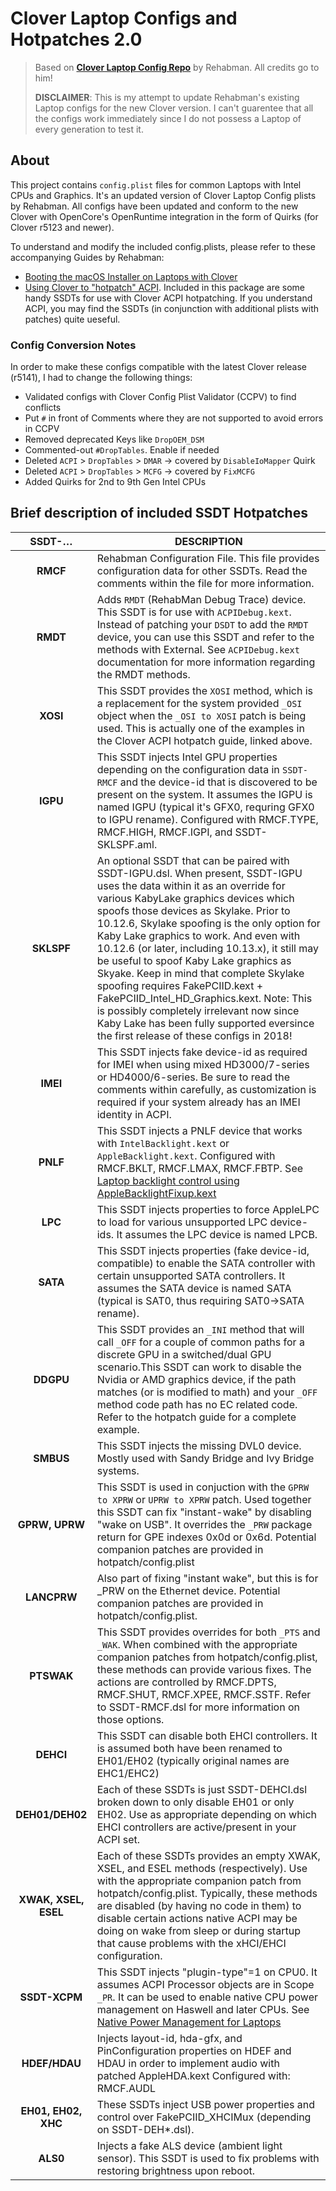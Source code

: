 # Clover Laptop Configs and Hotpatches 2.0
>Based on [**Clover Laptop Config Repo**](https://github.com/RehabMan/OS-X-Clover-Laptop-Config) by Rehabman. All credits go to him!
>
>**DISCLAIMER**: This is my attempt to update Rehabman's existing Laptop configs for the new Clover version. I can't guarentee that all the configs work immediately since I do not possess a Laptop of every generation to test it.  

## About
This project contains `config.plist` files for common Laptops with Intel CPUs and Graphics. It's an updated version of Clover Laptop Config plists by Rehabman. All configs have been updated and conform to the new Clover with OpenCore's OpenRuntime integration in the form of Quirks (for Clover r5123 and newer).

To understand and modify the included config.plists, please refer to these accompanying Guides by Rehabman:

- [Booting the macOS Installer on Laptops with Clover](http://www.tonymacx86.com/el-capitan-laptop-support/148093-guide-booting-os-x-installer-laptops-clover.html)
- [Using Clover to "hotpatch" ACPI](https://www.tonymacx86.com/threads/guide-using-clover-to-hotpatch-acpi.200137). Included in this package are some handy SSDTs for use with Clover ACPI hotpatching. If you understand ACPI, you may find the SSDTs (in conjunction with additional plists with patches) quite ueseful.

### Config Conversion Notes
In order to make these configs compatible with the latest Clover release (r5141), I had to change the following things:

- Validated configs with Clover Config Plist Validator (CCPV) to find conflicts
- Put `#` in front of Comments where they are not supported to avoid errors in CCPV
- Removed deprecated Keys like `DropOEM_DSM`
- Commented-out `#DropTables`. Enable if needed
- Deleted `ACPI` > `DropTables` > `DMAR` → covered by `DisableIoMapper` Quirk
- Deleted `ACPI` > `DropTables` > `MCFG` → covered by `FixMCFG` 
- Added Quirks for 2nd to 9th Gen Intel CPUs

## Brief description of included SSDT Hotpatches

| SSDT-…        | DESCRIPTION |
|:-------------:|-------------|
|**RMCF**|Rehabman Configuration File. This file provides configuration data for other SSDTs. Read the comments within the file for more information.|
|**RMDT**|Adds `RMDT` (RehabMan Debug Trace) device. This SSDT is for use with `ACPIDebug.kext`. Instead of patching your `DSDT` to add the `RMDT` device, you can use this SSDT and refer to the methods with External. See `ACPIDebug.kext` documentation for more information regarding the RMDT methods.|
|**XOSI**|This SSDT provides the `XOSI` method, which is a replacement for the system provided `_OSI` object when the `_OSI to XOSI` patch is being used. This is actually one of the examples in the Clover ACPI hotpatch guide, linked above.|
|**IGPU**| This SSDT injects Intel GPU properties depending on the configuration data in `SSDT-RMCF` and the device-id that is discovered to be present on the system. It assumes the IGPU is named IGPU (typical it's GFX0, requring GFX0 to IGPU rename). Configured with RMCF.TYPE, RMCF.HIGH, RMCF.IGPI, and SSDT-SKLSPF.aml.
|**SKLSPF**|An optional SSDT that can be paired with SSDT-IGPU.dsl. When present, SSDT-IGPU uses the data within it as an override for various KabyLake graphics devices which spoofs those devices as Skylake. Prior to 10.12.6, Skylake spoofing is the only option for Kaby Lake graphics to work. And even with 10.12.6 (or later, including 10.13.x), it still may be useful to spoof Kaby Lake graphics as Skyake. Keep in mind that complete Skylake spoofing requires FakePCIID.kext + FakePCIID_Intel_HD_Graphics.kext. Note: This is possibly completely irrelevant now since Kaby Lake has been fully supported eversince the first release of these configs in 2018!
|**IMEI**|This SSDT injects fake device-id as required for IMEI when using mixed HD3000/7-series or HD4000/6-series. Be sure to read the comments within carefully, as customization is required if your system already has an IMEI identity in ACPI.
|**PNLF**|This SSDT injects a PNLF device that works with `IntelBacklight.kext` or `AppleBacklight.kext`. Configured with RMCF.BKLT, RMCF.LMAX, RMCF.FBTP. See [Laptop backlight control using AppleBacklightFixup.kext](https://www.tonymacx86.com/threads/guide-laptop-backlight-control-using-applebacklightinjector-kext.218222/)
|**LPC**| This SSDT injects properties to force AppleLPC to load for various unsupported LPC device-ids. It assumes the LPC device is named LPCB.
|**SATA**| This SSDT injects properties (fake device-id, compatible) to enable the SATA controller with certain unsupported SATA controllers.  It assumes the SATA device is named SATA (typical is SAT0, thus requiring SAT0->SATA rename).
|**DDGPU**| This SSDT provides an `_INI` method that will call `_OFF` for a couple of common paths for a discrete GPU in a switched/dual GPU scenario.This SSDT can work to disable the Nvidia or AMD graphics device, if the path matches (or is modified to math) and your `_OFF` method code path has no EC related code. Refer to the hotpatch guide for a complete example.
|**SMBUS**| This SSDT injects the missing DVL0 device.  Mostly used with Sandy Bridge and Ivy Bridge systems.
|**GPRW, UPRW**| This SSDT is used in conjuction with the `GPRW to XPRW` or `UPRW to XPRW` patch. Used together this SSDT can fix "instant-wake" by disabling "wake on USB". It overrides the `_PRW` package return for GPE indexes 0x0d or 0x6d. Potential companion patches are provided in hotpatch/config.plist
|**LANCPRW**| Also part of fixing "instant wake", but this is for _PRW on the Ethernet device. Potential companion patches are provided in hotpatch/config.plist.
|**PTSWAK**| This SSDT provides overrides for both `_PTS` and `_WAK`. When combined with the appropriate companion patches from hotpatch/config.plist, these methods can provide various fixes. The actions are controlled by RMCF.DPTS, RMCF.SHUT, RMCF.XPEE, RMCF.SSTF. Refer to SSDT-RMCF.dsl for more information on those options.
|**DEHCI**| This SSDT can disable both EHCI controllers. It is assumed both have been renamed to EH01/EH02 (typically original names are EHC1/EHC2) 
|**DEH01/DEH02**| Each of these SSDTs is just SSDT-DEHCI.dsl broken down to only disable EH01 or only EH02. Use as appropriate depending on which EHCI controllers are active/present in your ACPI set. 
|**XWAK, XSEL, ESEL**| Each of these SSDTs provides an empty XWAK, XSEL, and ESEL methods (respectively). Use with the appropriate companion patch from hotpatch/config.plist. Typically, these methods are disabled (by having no code in them) to disable certain actions native ACPI may be doing on wake from sleep or during startup that cause problems with the xHCI/EHCI configuration.
|**SSDT-XCPM**| This SSDT injects "plugin-type"=1 on CPU0. It assumes ACPI Processor objects are in Scope `_PR`. It can be used to enable native CPU power management on Haswell and later CPUs. See [Native Power Management for Laptops](https://www.tonymacx86.com/threads/guide-native-power-management-for-laptops.175801/) 
|**HDEF/HDAU**| Injects layout-id, hda-gfx, and PinConfiguration properties on HDEF and HDAU in order to implement audio with patched AppleHDA.kext Configured with: RMCF.AUDL
|**EH01, EH02, XHC**| These SSDTs inject USB power properties and control over FakePCIID_XHCIMux (depending on SSDT-DEH*.dsl).
|**ALS0**| Injects a fake ALS device (ambient light sensor).  This SSDT is used to fix problems with restoring brightness upon reboot.
